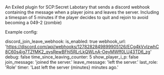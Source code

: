 An Exiled plugin for SCP:Secret Labotary that sends a discord webhook containing the message when a player joins and leaves the server. Including a timespan of 5 minutes if the player decides to quit and rejoin to avoid becoming a 049-2 (zombie)

Example config:

discord_join_leave_webhook:
  is_enabled: true
  webhook_url: 'https://discord.com/api/webhooks/1278282849899905126/ECg4kVvIzwhC8C60s4ig7TZfMK2_qysRewBFhI5RLrLkQWLnA-OeyMWff0LU43TD6_zg'
  debug: false
  time_since_leaving_counter: 5
  show_player_i_p: false
  join_message: 'joined the server.'
  leave_message: 'left the server.'
  last_role: 'Role'
  timer: 'Last left the server {minutes} minutes ago.'

